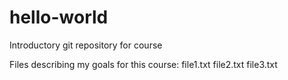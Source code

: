# hello-world
Introductory git repository for course

Files describing my goals for this course:
file1.txt
file2.txt
file3.txt
